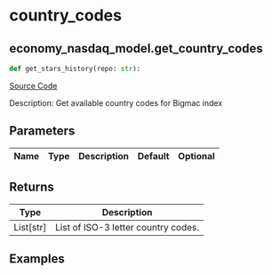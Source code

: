 # country_codes

## economy_nasdaq_model.get_country_codes

```python
def get_stars_history(repo: str):
```
[Source Code](https://github.com/OpenBB-finance/OpenBBTerminal/tree/main/openbb_terminal/economy/nasdaq_model.py#L107)

Description: Get available country codes for Bigmac index

## Parameters

| Name | Type | Description | Default | Optional |
| ---- | ---- | ----------- | ------- | -------- |

## Returns

| Type | Description |
| ---- | ----------- |
| List[str] | List of ISO-3 letter country codes. |

## Examples

